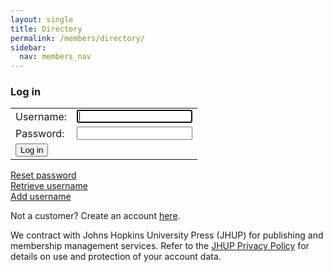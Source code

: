 ```yaml
---
layout: single
title: Directory
permalink: /members/directory/
sidebar:
  nav: members_nav
---
```


<h3>Log in</h3>
<form action="https://msa.press.jhu.edu/membership/log-in" method="post">
  <table border="0">
    <tbody>
      <tr>
        <td>Username:</td>
        <td><input name="login" autofocus value=""></td>
      </tr>
      <tr>
        <td>Password:</td>
        <td><input name="password" type="password"></td>
      </tr>
      <tr>
        <td colspan="2">
          <button type="submit" id="lognbtn">Log in</button>
        </td>
      </tr>
    </tbody>
  </table>
  <a href="https://msa.press.jhu.edu/membership/forgot-password" class="forgotten">
    Reset password
  </a><br>
  <a href="https://msa.press.jhu.edu/membership/forgot-username" class="forgotten">
    Retrieve username
  </a><br>
  <a href="https://msa.press.jhu.edu/membership/add-login" class="forgotten">
    Add username
  </a><br>
</form>

Not a customer? Create an account <a href="https://msa.press.jhu.edu/membership/register">here</a>.<br>
<p style='max-width:100ex' class='footer-text'>We contract with Johns Hopkins University Press (JHUP) for publishing and membership management services. Refer to the <a href="https://www.press.jhu.edu/about/jhup-privacy-policy">JHUP Privacy Policy</a> for details on use and protection of your account data.</p>


<script type="text/javascript" src="https://msa.press.jhu.edu/membership/js/jquery.js"> </script>
<script type="text/javascript" src="https://msa.press.jhu.edu/membership/js/jquery.doubleScroll.js"></script>
<script type="text/javascript" src="https://msa.press.jhu.edu/membership/js/jhup.js"> </script>



<script async src="https://www.googletagmanager.com/gtag/js?id=UA-122948754-11"></script>
<script async src="https://msa.press.jhu.edu/membership/js/msa-analytics.js"></script>

<script type="text/javascript" defer>
(function(d, src, c) { var t=d.scripts[d.scripts.length - 1],s=d.createElement('script');s.id='la_x2s6df8d';s.async=true;s.src=src;s.onload=s.onreadystatechange=function(){var rs=this.readyState;if(rs&&(rs!='complete')&&(rs!='loaded')){return;}c(this);};t.parentElement.insertBefore(s,t.nextSibling);})(document,
'https://jhup.ladesk.com/scripts/track.js',
function(e){ LiveAgent.createButton('uyox0una', e); });
</script>